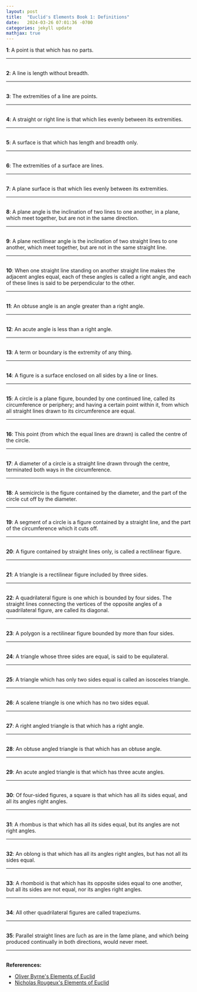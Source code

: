 ```yaml
---
layout: post
title:  "Euclid's Elements Book 1: Definitions"
date:   2024-03-26 07:01:36 -0700
categories: jekyll update
mathjax: true
---
```

<b>1</b>: A point is that which has no parts.
<br>
<hr>
<!--------------------------------------------->
<br>
<b>2</b>: A line is length without breadth.
<br>
<hr>
<!--------------------------------------------->
<br>
<b>3</b>: The extremities of a line are points.
<br>
<hr>
<!--------------------------------------------->
<br>
<b>4</b>: A straight or right line is that which lies evenly between its extremities.
<br>
<hr>
<!--------------------------------------------->
<br>
<b>5</b>: A surface is that which has length and breadth only.
<br>
<hr>
<!--------------------------------------------->
<br>
<b>6</b>: The extremities of a surface are lines.
<br>
<hr>
<!--------------------------------------------->
<br>
<b>7</b>: A plane surface is that which lies evenly between its extremities.
<br>
<hr>
<!--------------------------------------------->
<br>
<b>8</b>: A plane angle is the inclination of two lines to one another, in a plane, which meet together, but are not in the same direction.
<br>
<hr>
<!--------------------------------------------->
<br>
<b>9</b>: A plane rectilinear angle is the inclination of two straight lines to one another, which meet together, but are not in the same straight line.
<br>
<hr>
<!--------------------------------------------->
<br>
<b>10</b>: When one straight line standing on another straight line makes the adjacent angles equal, each of these angles is called a right angle, and each of these lines is said to be perpendicular to the other.
<br>
<hr>
<!--------------------------------------------->
<br>
<b>11</b>: An obtuse angle is an angle greater than a right angle.
<br>
<hr>
<!--------------------------------------------->
<br>
<b>12</b>: An acute angle is less than a right angle.
<br>
<hr>
<!--------------------------------------------->
<br>
<b>13</b>: A term or boundary is the extremity of any thing.
<br>
<hr>
<!--------------------------------------------->
<br>
<b>14</b>: A figure is a surface enclosed on all sides by a line or lines.
<br>
<hr>
<!--------------------------------------------->
<br>
<b>15</b>: A circle is a plane figure, bounded by one continued line, called its circumference or periphery; and having a certain point within it, from which all straight lines drawn to its circumference are equal.
<br>
<hr>
<!--------------------------------------------->
<br>
<b>16</b>: This point (from which the equal lines are drawn) is called the centre of the circle.
<br>
<hr>
<!--------------------------------------------->
<br>
<b>17</b>: A diameter of a circle is a straight line drawn through the centre, terminated both ways in the circumference.
<br>
<hr>
<!--------------------------------------------->
<br>
<b>18</b>: A semicircle is the figure contained by the diameter, and the part of the circle cut off by the diameter.
<br>
<hr>
<!--------------------------------------------->
<br>
<b>19</b>: A segment of a circle is a figure contained by a straight line, and the part of the circumference which it cuts off.
<br>
<hr>
<!--------------------------------------------->
<br>
<b>20</b>: A figure contained by straight lines only, is called a rectilinear figure.
<br>
<hr>
<!--------------------------------------------->
<br>
<b>21</b>: A triangle is a rectilinear figure included by three sides.
<br>
<hr>
<!--------------------------------------------->
<br>
<b>22</b>: A quadrilateral figure is one which is bounded by four sides. The straight lines connecting the vertices of the opposite angles of a quadrilateral figure, are called its diagonal.
<br>
<hr>
<!--------------------------------------------->
<br>
<b>23</b>: A polygon is a rectilinear figure bounded by more than four sides.
<br>
<hr>
<!--------------------------------------------->
<br>
<b>24</b>: A triangle whose three sides are equal, is said to be equilateral.
<br>
<hr>
<!--------------------------------------------->
<br>
<b>25</b>: A triangle which has only two sides equal is called an isosceles triangle.
<br>
<hr>
<!--------------------------------------------->
<br>
<b>26</b>: A scalene triangle is one which has no two sides equal.
<br>
<hr>
<!--------------------------------------------->
<br>
<b>27</b>: A right angled triangle is that which has a right angle.
<br>
<hr>
<!--------------------------------------------->
<br>
<b>28</b>: An obtuse angled triangle is that which has an obtuse angle.
<br>
<hr>
<!--------------------------------------------->
<br>
<b>29</b>: An acute angled triangle is that which has three acute angles.
<br>
<hr>
<!--------------------------------------------->
<br>
<b>30</b>: Of four-sided figures, a square is that which has all its sides equal, and all its angles right angles.
<br>
<hr>
<!--------------------------------------------->
<br>
<b>31</b>: A rhombus is that which has all its sides equal, but its angles are not right angles.
<br>
<hr>
<!--------------------------------------------->
<br>
<b>32</b>: An oblong is that which has all its angles right angles, but has not all its sides equal.
<br>
<hr>
<!--------------------------------------------->
<br>
<b>33</b>: A rhomboid is that which has its opposite sides equal to one another, but all its sides are not equal, nor its angles right angles.
<br>
<hr>
<!--------------------------------------------->
<br>
<b>34</b>: All other quadrilateral figures are called trapeziums.
<br>
<hr>
<!--------------------------------------------->
<br>
<b>35</b>: Parallel straight lines are ſuch as are in the ſame plane, and which being produced continually in both directions, would never meet.
<br>
<hr>
<!--------------------------------------------->
<br>
<b>Refererences:</b>
<ul>
<li><a href="https://www.amazon.com/dp/B09ZYVSSTP/ref=sspa_dk_detail_0?psc=1&pd_rd_i=B09ZYVSSTP&pd_rd_w=c4vZJ&content-id=amzn1.sym.f734d1a2-0bf9-4a26-ad34-2e1b969a5a75&pf_rd_p=f734d1a2-0bf9-4a26-ad34-2e1b969a5a75&pf_rd_r=WK3ER8B42S7VAPMGWWPZ&pd_rd_wg=8i8vz&pd_rd_r=789c12b3-868b-4990-85da-a643782719d6&sp_csd=d2lkZ2V0TmFtZT1zcF9kZXRhaWw">Oliver Byrne's Elements of Euclid</a></li>
<li><a href="https://www.c82.net/euclid/book1/">Nicholas Rougeux's Elements of Euclid</a></li>
</ul>


